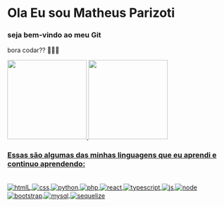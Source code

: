 # Ola Eu sou Matheus Parizoti 

### seja bem-vindo ao meu Git

bora codar?? 🚀🚀🍀

<div>
  <a href="https://beacons.ai/MatheusParizoti">
  <img height="180em" src="https://github-readme-stats.vercel.app/api?username=MatheusParizoti&show_icons=true&theme=tokyonight">
  <img height="180em" src="https://github-readme-stats.vercel.app/api/top-langs/?username=MatheusParizoti&layout=donut&theme=tokyonight">
</div>


### Essas são algumas das minhas linguagens que eu aprendi e continuo aprendendo:
<div style="display: inline_block"><br>
  <img align="center" alt="htmlL" src="https://img.shields.io/badge/HTML5-E34F26?style=for-the-badge&logo=html5&logoColor=white">
  <img align="center" alt="css" src="https://img.shields.io/badge/CSS3-1572B6?style=for-the-badge&logo=css3&logoColor=white">
 <img align="center" alt="python" src="https://img.shields.io/badge/Python-14354C?style=for-the-badge&logo=python&logoColor=white">
 <img align="center" alt="php" src="https://img.shields.io/badge/PHP-777BB4?style=for-the-badge&logo=php&logoColor=white">
 <img align="center" alt="react" src="https://img.shields.io/badge/React-20232A?style=for-the-badge&logo=react&logoColor=61DAFB">
 <img align="center" alt="typescript" src="https://img.shields.io/badge/TypeScript-007ACC?style=for-the-badge&logo=typescript&logoColor=white">
 <img align="center" alt="js" src="https://img.shields.io/badge/JavaScript-F7DF1E?style=for-the-badge&logo=javascript&logoColor=black">
 <img align="center" alt="node" src="https://img.shields.io/badge/Node.js-43853D?style=for-the-badge&logo=node.js&logoColor=white">
  <img align="center" alt="bootstrap" src="https://img.shields.io/badge/Bootstrap-563D7C?style=for-the-badge&logo=bootstrap&logoColor=white">
  <img align="center" alt="mysql" src="https://img.shields.io/badge/MySQL-00000F?style=for-the-badge&logo=mysql&logoColor=white">
  <img align="center" alt="sequelize" src="https://img.shields.io/badge/sequelize-323330?style=for-the-badge&logo=sequelize&logoColor=blue">



</div>

<!--
**MatheusParizoti/MatheusParizoti** is a ✨ _special_ ✨ repository because its `README.md` (this file) appears on your GitHub profile.

Here are some ideas to get you started:

- 🔭 I’m currently working on ...
- 🌱 I’m currently learning ...
- 👯 I’m looking to collaborate on ...
- 🤔 I’m looking for help with ...
- 💬 Ask me about ...
- 📫 How to reach me: ...
- 😄 Pronouns: ...
- ⚡ Fun fact: ...
-->

